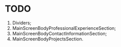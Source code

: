 # TODO

1. Dividers;
1. MainScreenBodyProfessionalExperienceSection;
1. MainScreenBodyContactInformationSection;
1. MainScreenBodyProjectsSection.
